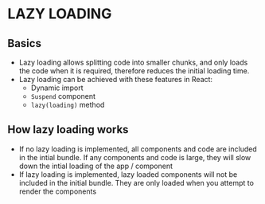 # LAZY LOADING

## Basics

-   Lazy loading allows splitting code into smaller chunks, and only loads the code when it is required, therefore reduces the initial loading time.
-   Lazy loading can be achieved with these features in React:
    -   Dynamic import
    -   `Suspend` component
    -   `lazy(loading)` method

## How lazy loading works

-   If no lazy loading is implemented, all components and code are included in the intial bundle. If any components and code is large, they will slow down the intial loading of the app / component
-   If lazy loading is implemented, lazy loaded components will not be included in the initial bundle. They are only loaded when you attempt to render the components
